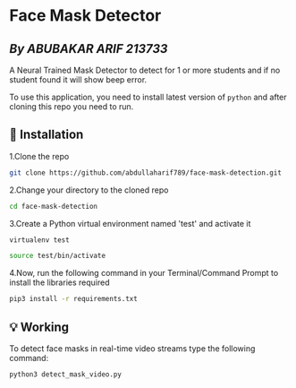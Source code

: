 # Face Mask Detector

## _By ABUBAKAR ARIF 213733_

A Neural Trained Mask Detector to detect for 1 or more students and if no student found it will show beep error.

To use this application, you need to install latest version of `python` and after cloning this repo you need to run.

## 🚀 Installation

1.Clone the repo

```sh
git clone https://github.com/abdullaharif789/face-mask-detection.git
```

2.Change your directory to the cloned repo

```sh
cd face-mask-detection
```

3.Create a Python virtual environment named 'test' and activate it

```sh
virtualenv test
```

```sh
source test/bin/activate
```

4.Now, run the following command in your Terminal/Command Prompt to install the libraries required

```sh
pip3 install -r requirements.txt
```

## 💡 Working

To detect face masks in real-time video streams type the following command:

```sh
python3 detect_mask_video.py
```
